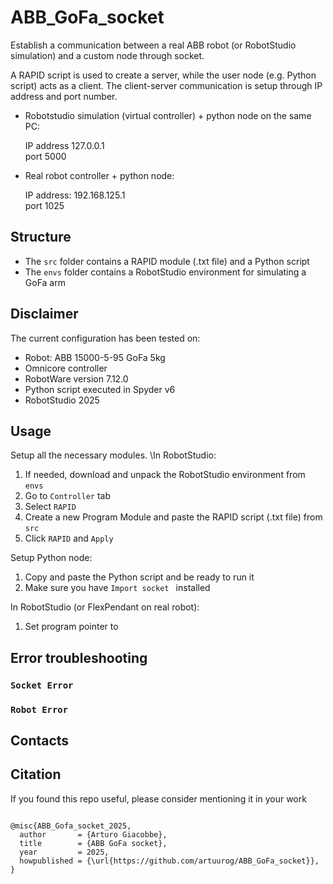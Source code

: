 # ABB_GoFa_socket

Establish a communication between a real ABB robot (or RobotStudio simulation) and a custom node through socket.

A RAPID script is used to create a server, while the user node (e.g. Python script) acts as a client.
The client-server communication is setup through IP address and port number.

- Robotstudio simulation (virtual controller) + python node on the same PC:

    IP address 127.0.0.1\
    port 5000

- Real robot controller + python node:
  
    IP address: 192.168.125.1\
    port 1025

## Structure

- The `src` folder contains a RAPID module (.txt file) and a Python script
- The `envs` folder contains a RobotStudio environment for simulating a GoFa arm

## Disclaimer
The current configuration has been tested on:
- Robot: ABB 15000-5-95 GoFa 5kg
- Omnicore controller
- RobotWare version 7.12.0
- Python script executed in Spyder v6
- RobotStudio 2025

## Usage

Setup all the necessary modules. \In RobotStudio:
1. If needed, download and unpack the RobotStudio environment from `envs`
2. Go to `Controller` tab
3. Select `RAPID`
4. Create a new Program Module and paste the RAPID script (.txt file) from `src`
1. Click `RAPID` and `Apply`

Setup Python node:
1. Copy and paste the Python script and be ready to run it
2. Make sure you have ```Import socket ``` installed

In RobotStudio (or FlexPendant on real robot):
1. Set program pointer to 


## Error troubleshooting

  ### `Socket Error` 

  ### `Robot Error`

## Contacts

## Citation
If you found this repo useful, please consider mentioning it in your work

<pre><code>
@misc{ABB_Gofa_socket_2025,
  author       = {Arturo Giacobbe},
  title        = {ABB GoFa socket},
  year         = 2025,
  howpublished = {\url{https://github.com/artuurog/ABB_GoFa_socket}},
}
</code></pre>

